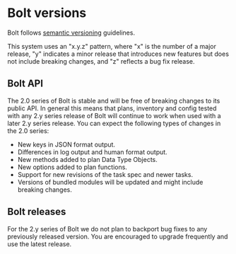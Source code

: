 # Bolt versions

Bolt follows [semantic versioning](https://semver.org/) guidelines.

This system uses an "x.y.z" pattern, where "x" is the number of a major release, "y" indicates a minor release that introduces new features but does not include breaking changes, and "z" reflects a bug fix release.


## Bolt API

The 2.0 series of Bolt is stable and will be free of breaking changes to its public API. In general this means that plans, inventory and config tested with any 2.y series release of Bolt will continue to work when used with a later 2.y series release. You can expect the following types of changes in the 2.0 series:

-   New keys in JSON format output.
-   Differences in log output and human format output.
-   New methods added to plan Data Type Objects.
-   New options added to plan functions.
-   Support for new revisions of the task spec and newer tasks.
-   Versions of bundled modules will be updated and might include breaking changes.


## Bolt releases

For the 2.y series of Bolt we do not plan to backport bug fixes to any previously released version. You are encouraged to upgrade frequently and use the latest release.
